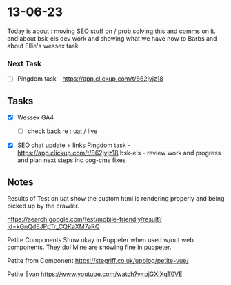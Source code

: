 # 13-06-23

Today is about :
moving SEO stuff on / prob solving this and comms on it.
and about bsk-els dev work and showing what we have now to Barbs
and about Ellie's wessex task


### Next Task
- [ ] Pingdom task - https://app.clickup.com/t/862jvjz18

## Tasks
- [x] Wessex GA4
  - [ ] check back re : uat / live
- [x] SEO chat update + links
Pingdom task - https://app.clickup.com/t/862jvjz18
bsk-els - review work and progress and plan next steps inc cog-cms fixes


## Notes

Results of Test on uat show the custom html is rendering properly and being picked up by the crawler.

https://search.google.com/test/mobile-friendly/result?id=kGnQdEJPpTr_CQKaXM7aRQ

Petite Components Show okay in Puppeter when used w/out web components.
They do! Mine are showing fine in puppeter.

Petite from Component
https://stegriff.co.uk/upblog/petite-vue/

Petite Evan
https://www.youtube.com/watch?v=pjGXIXgT0VE